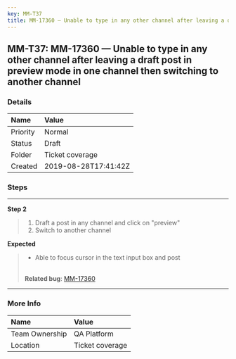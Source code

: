 ```yaml
---
key: MM-T37
title: MM-17360 — Unable to type in any other channel after leaving a draft post in preview mode in one channel then switching to another channel
---
```


## MM-T37: MM-17360 — Unable to type in any other channel after leaving a draft post in preview mode in one channel then switching to another channel

### Details

| Name     | Value                |
| :------- | :------------------- |
| Priority | Normal               |
| Status   | Draft                |
| Folder   | Ticket coverage      |
| Created  | 2019-08-28T17:41:42Z |

### Steps

<hr/>

**Step 2**

> <article><ol><li>Draft a post in any channel and click on "preview"</li><li>Switch to another channel</li></ol></article>

**Expected**

> <article><ul><li>Able to focus cursor in the text input box and post</li></ul><br><strong>Related bug</strong>: <a href="https://mattermost.atlassian.net/browse/MM-17360" rel="noopener noreferrer" target="_blank">MM-17360</a></article>

<hr/>

### More Info

| Name           | Value           |
| :------------- | :-------------- |
| Team Ownership | QA Platform     |
| Location       | Ticket coverage |

